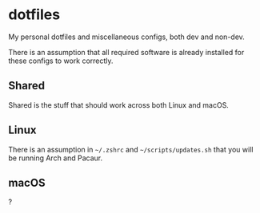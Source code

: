 # dotfiles

My personal dotfiles and miscellaneous configs, both dev and non-dev.

There is an assumption that all required software is already installed for these configs to work correctly.

## Shared

Shared is the stuff that should work across both Linux and macOS.

## Linux

There is an assumption in `~/.zshrc` and `~/scripts/updates.sh` that you will be running Arch and Pacaur.

## macOS

?

